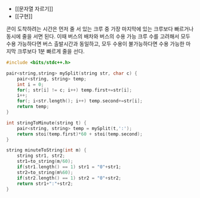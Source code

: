 - [[문자열 자르기]]
- [[구현]]

콘이 도착하려는 시간은 
먼저 줄 서 있는 크루 중 가장 마지막에 있는 크루보다 빠르거나 동시에 줄을 서면 된다. 
이때
버스의 배차와 버스의 수용 가능 크루 수를 고려해서
모두 수용 가능하다면 버스 출발시간과 동일하고,
모두 수용이 불가능하다면 수용 가능한 마지막 크루보다 1분 빠르게 줄을 선다.

```cpp
#include <bits/stdc++.h>

pair<string,string> mySplit(string str, char c) {
    pair<string, string> temp;
    int i = 0;
    for(; str[i] != c; i++) temp.first+=str[i];
    i++;
    for(; i<str.length(); i++) temp.second+=str[i];
    return temp;
}

int stringToMinute(string t) {
    pair<string, string> temp = mySplit(t,':');
    return stoi(temp.first)*60 + stoi(temp.second);
}

string minuteToString(int m) {
    string str1, str2;
    str1=to_string(m/60);
    if(str1.length() == 1) str1 = "0"+str1;
    str2=to_string(m%60);
    if(str2.length() == 1) str2 = "0"+str2;
    return str1+":"+str2;
}
```